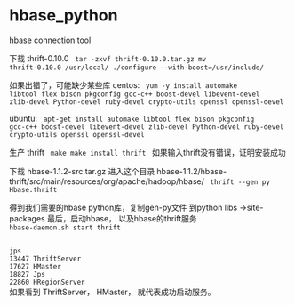 # hbase_python
hbase connection tool

下载 thrift-0.10.0
<code>
tar -zxvf thrift-0.10.0.tar.gz
mv thrift-0.10.0 /usr/local/
./configure --with-boost=/usr/include/
</code>

如果出错了，可能缺少某些库
centos:
<code>
yum -y install automake libtool flex bison pkgconfig gcc-c++ boost-devel libevent-devel zlib-devel Python-devel ruby-devel crypto-utils openssl openssl-devel
</code>

ubuntu:
<code>
apt-get install automake libtool flex bison pkgconfig gcc-c++ boost-devel libevent-devel zlib-devel Python-devel ruby-devel crypto-utils openssl openssl-devel
</code>

生产 thrift
<code>
make
make install
thrift
</code>
如果输入thrift没有错误，证明安装成功

下载 hbase-1.1.2-src.tar.gz
进入这个目录 hbase-1.1.2/hbase-thrift/src/main/resources/org/apache/hadoop/hbase/
<code>
thrift --gen py Hbase.thrift
</code>

得到我们需要的hbase python库，复制gen-py文件 到python libs ->site-packages
最后，启动hbase， 以及hbase的thrift服务
<code>
hbase-daemon.sh start thrift
</code>

<code>
jps
13447 ThriftServer
17627 HMaster
18827 Jps
22860 HRegionServer
</code>
如果看到 ThriftServer， HMaster， 就代表成功启动服务。


